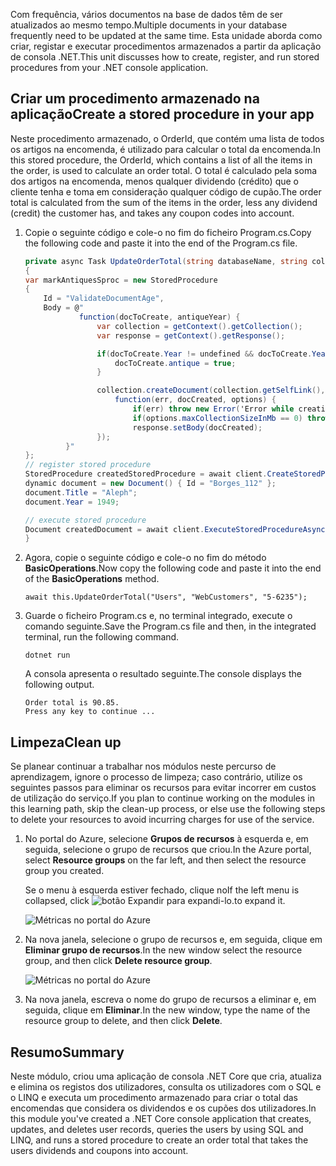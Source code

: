<span data-ttu-id="7861c-101">Com frequência, vários documentos na base de dados têm de ser atualizados ao mesmo tempo.</span><span class="sxs-lookup"><span data-stu-id="7861c-101">Multiple documents in your database frequently need to be updated at the same time.</span></span> <span data-ttu-id="7861c-102">Esta unidade aborda como criar, registar e executar procedimentos armazenados a partir da aplicação de consola .NET.</span><span class="sxs-lookup"><span data-stu-id="7861c-102">This unit discusses how to create, register, and run stored procedures from your .NET console application.</span></span>

## <a name="create-a-stored-procedure-in-your-app"></a><span data-ttu-id="7861c-103">Criar um procedimento armazenado na aplicação</span><span class="sxs-lookup"><span data-stu-id="7861c-103">Create a stored procedure in your app</span></span>

<span data-ttu-id="7861c-104">Neste procedimento armazenado, o OrderId, que contém uma lista de todos os artigos na encomenda, é utilizado para calcular o total da encomenda.</span><span class="sxs-lookup"><span data-stu-id="7861c-104">In this stored procedure, the OrderId, which contains a list of all the items in the order, is used to calculate an order total.</span></span> <span data-ttu-id="7861c-105">O total é calculado pela soma dos artigos na encomenda, menos qualquer dividendo (crédito) que o cliente tenha e toma em consideração qualquer código de cupão.</span><span class="sxs-lookup"><span data-stu-id="7861c-105">The order total is calculated from the sum of the items in the order, less any dividend (credit) the customer has, and takes any coupon codes into account.</span></span>

1. <span data-ttu-id="7861c-106">Copie o seguinte código e cole-o no fim do ficheiro Program.cs.</span><span class="sxs-lookup"><span data-stu-id="7861c-106">Copy the following code and paste it into the end of the Program.cs file.</span></span>

    <!--TODO: Update sproc to take order total and check for available dividend, and use of summer coupon code, and provide updated total-->
    ```csharp
    private async Task UpdateOrderTotal(string databaseName, string collectionName, Order orderId)
    {
    var markAntiquesSproc = new StoredProcedure
    {
        Id = "ValidateDocumentAge",
        Body = @"
                function(docToCreate, antiqueYear) {
                    var collection = getContext().getCollection();    
                    var response = getContext().getResponse();    
    
                    if(docToCreate.Year != undefined && docToCreate.Year < antiqueYear){
                        docToCreate.antique = true;
                    }
    
                    collection.createDocument(collection.getSelfLink(), docToCreate, {}, 
                        function(err, docCreated, options) { 
                            if(err) throw new Error('Error while creating document: ' + err.message);                              
                            if(options.maxCollectionSizeInMb == 0) throw 'max collection size not found'; 
                            response.setBody(docCreated);
                    });
             }"
    };
    // register stored procedure
    StoredProcedure createdStoredProcedure = await client.CreateStoredProcedureAsync(UriFactory.CreateDocumentCollectionUri("db", "coll"), markAntiquesSproc);
    dynamic document = new Document() { Id = "Borges_112" };
    document.Title = "Aleph";
    document.Year = 1949;
    
    // execute stored procedure
    Document createdDocument = await client.ExecuteStoredProcedureAsync<Document>(UriFactory.CreateStoredProcedureUri("db", "coll", "ValidateDocumentAge"), document, 1920);
    }
    ```

2. <span data-ttu-id="7861c-107">Agora, copie o seguinte código e cole-o no fim do método **BasicOperations**.</span><span class="sxs-lookup"><span data-stu-id="7861c-107">Now copy the following code and paste it into the end of the **BasicOperations** method.</span></span>

    ```
    await this.UpdateOrderTotal("Users", "WebCustomers", "5-6235");
    ```

3. <span data-ttu-id="7861c-108">Guarde o ficheiro Program.cs e, no terminal integrado, execute o comando seguinte.</span><span class="sxs-lookup"><span data-stu-id="7861c-108">Save the Program.cs file and then, in the integrated terminal, run the following command.</span></span>

    ```
    dotnet run
    ```

    <span data-ttu-id="7861c-109">A consola apresenta o resultado seguinte.</span><span class="sxs-lookup"><span data-stu-id="7861c-109">The console displays the following output.</span></span>

    ```
    Order total is 90.85.
    Press any key to continue ...
    ```

## <a name="clean-up"></a><span data-ttu-id="7861c-110">Limpeza</span><span class="sxs-lookup"><span data-stu-id="7861c-110">Clean up</span></span>

<span data-ttu-id="7861c-111">Se planear continuar a trabalhar nos módulos neste percurso de aprendizagem, ignore o processo de limpeza; caso contrário, utilize os seguintes passos para eliminar os recursos para evitar incorrer em custos de utilização do serviço.</span><span class="sxs-lookup"><span data-stu-id="7861c-111">If you plan to continue working on the modules in this learning path, skip the clean-up process, or else use the following steps to delete your resources to avoid incurring charges for use of the service.</span></span>

1. <span data-ttu-id="7861c-112">No portal do Azure, selecione **Grupos de recursos** à esquerda e, em seguida, selecione o grupo de recursos que criou.</span><span class="sxs-lookup"><span data-stu-id="7861c-112">In the Azure portal, select **Resource groups** on the far left, and then select the resource group you created.</span></span>  

    <span data-ttu-id="7861c-113">Se o menu à esquerda estiver fechado, clique no</span><span class="sxs-lookup"><span data-stu-id="7861c-113">If the left menu is collapsed, click</span></span> ![botão Expandir](../media/5-javascript-programming/expand.png) <span data-ttu-id="7861c-115">para expandi-lo.</span><span class="sxs-lookup"><span data-stu-id="7861c-115">to expand it.</span></span>

   ![Métricas no portal do Azure](../media/5-javascript-programming/delete-resources-select.png)

2. <span data-ttu-id="7861c-117">Na nova janela, selecione o grupo de recursos e, em seguida, clique em **Eliminar grupo de recursos**.</span><span class="sxs-lookup"><span data-stu-id="7861c-117">In the new window select the resource group, and then click **Delete resource group**.</span></span>

   ![Métricas no portal do Azure](../media/5-javascript-programming/delete-resources.png)

3. <span data-ttu-id="7861c-119">Na nova janela, escreva o nome do grupo de recursos a eliminar e, em seguida, clique em **Eliminar**.</span><span class="sxs-lookup"><span data-stu-id="7861c-119">In the new window, type the name of the resource group to delete, and then click **Delete**.</span></span>

## <a name="summary"></a><span data-ttu-id="7861c-120">Resumo</span><span class="sxs-lookup"><span data-stu-id="7861c-120">Summary</span></span>

<span data-ttu-id="7861c-121">Neste módulo, criou uma aplicação de consola .NET Core que cria, atualiza e elimina os registos dos utilizadores, consulta os utilizadores com o SQL e o LINQ e executa um procedimento armazenado para criar o total das encomendas que considera os dividendos e os cupões dos utilizadores.</span><span class="sxs-lookup"><span data-stu-id="7861c-121">In this module you've created a .NET Core console application that creates, updates, and deletes user records, queries the users by using SQL and LINQ, and runs a stored procedure to create an order total that takes the users dividends and coupons into account.</span></span>